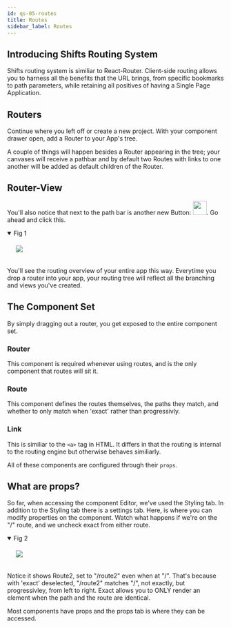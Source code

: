 ```yaml
---
id: qs-05-routes
title: Routes
sidebar_label: Routes
---
```


## Introducing Shifts Routing System
Shifts routing system is similiar to React-Router. Client-side routing allows you to harness all the benefits that the URL brings, from specific bookmarks to path parameters, while retaining all positives of having a Single Page Application.

## Routers
Continue where you left off or create a new project. With your component drawer open, add a Router to your App's tree.

A couple of things will happen besides a Router appearing in the tree; your canvases will receive a pathbar and by default two Routes with links to one another will be added as default children of the Router.

## Router-View
You'll also notice that next to the path bar is another new Button:  <img style="display: inline-block; height: 2rem" src="/docs/docs/assets/routing-view-btn.png" />. Go ahead and click this.

<details open>
<summary>Fig 1</summary>
<img style='padding: 20px' src="/docs/docs/assets/routing-view.png" />
</details>

You'll see the routing overview of your entire app this way. Everytime you drop a router into your app, your routing tree will reflect all the branching and views you've created.

## The Component Set
By simply dragging out a router, you get exposed to the entire component set.

### Router
This component is required whenever using routes, and is the only component that routes will sit it.

### Route 
This component defines the routes themselves, the paths they match, and whether to only match when 'exact' rather than progressivly.

### Link
This is similiar to the `<a>` tag in HTML. It differs in that the routing is internal to the routing engine but otherwise behaves similiarly.

All of these components are configured through their `props`.

## What are props?

So far, when accessing the component Editor, we've used the Styling tab. In addition to the Styling tab there is a 
settings tab. Here, is where you can modify properties on the component. Watch what happens if we're on the "/" route, and we uncheck exact from either route.

<details open>
<summary>Fig 2</summary>
<img style='padding: 20px' src="/docs/docs/assets/exact-prop.gif" />
</details>

Notice it shows Route2, set to "/route2" even when at "/". That's because with 'exact' deselected, "/route2" matches "/", not exactly, but progressivley, from left to right. Exact allows you to ONLY render an element when the path and the route are identical.

Most components have props and the props tab is where they can be accessed.

